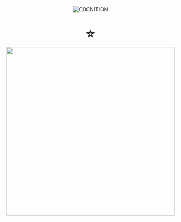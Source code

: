 ## 

<p align="center"> <img src="https://komarev.com/ghpvc/?username=C0GNITION&label=poop%20shards&color=56d4d6&style=flat" alt="C0GNITION" /> </p>
<h1 align="center">☆</h1>
<p align="center"> 
  <img width="450" height="450" src="https://i.ibb.co/BtFh1gg/Untitled31-20241228204753.png">
</p>




